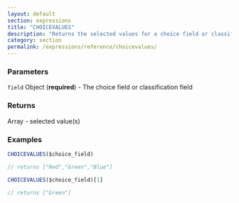 ```yaml
---
layout: default
section: expressions
title: "CHOICEVALUES"
description: "Returns the selected values for a choice field or classification field"
category: section
permalink: /expressions/reference/choicevalues/
---
```


### Parameters

`field` Object (__required__) - The choice field or classification field

### Returns

Array - selected value(s)

### Examples

```js
CHOICEVALUES($choice_field)

// returns ["Red","Green","Blue"]

CHOICEVALUES($choice_field)[1]

// returns ["Green"]
```
